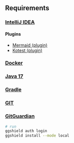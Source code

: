 ## Requirements

### [IntelliJ IDEA](https://www.jetbrains.com/idea/)

#### Plugins

- [Mermaid (plugin)](https://plugins.jetbrains.com/plugin/20146-mermaid)
- [Kotest (plugin)](https://plugins.jetbrains.com/plugin/14080-kotest)

### [Docker](https://www.docker.com/)

### [Java 17](https://www.oracle.com/java/technologies/downloads/#java17)

### [Gradle](https://gradle.org/)

### [GIT](https://git-scm.com/)

### [GitGuardian](https://docs.gitguardian.com/ggshield-docs/getting-started)

```bash
# run
ggshield auth login
ggshield install --mode local
```
